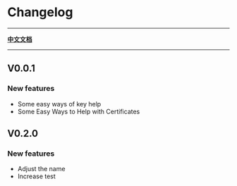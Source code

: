 # Changelog

-------------------------------------------------------------------------------

[**中文文档**](CHANGELOG.md)

-------------------------------------------------------------------------------

## V0.0.1

### New features

- Some easy ways of key help
- Some Easy Ways to Help with Certificates

## V0.2.0

### New features

- Adjust the name
- Increase test